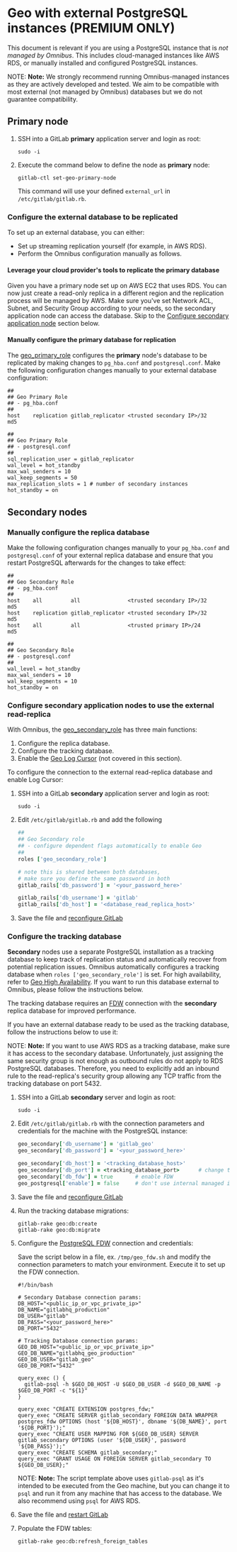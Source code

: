 # Geo with external PostgreSQL instances **(PREMIUM ONLY)**

This document is relevant if you are using a PostgreSQL instance that is *not
managed by Omnibus*. This includes cloud-managed instances like AWS RDS, or
manually installed and configured PostgreSQL instances.

NOTE: **Note:**
We strongly recommend running Omnibus-managed instances as they are actively
developed and tested. We aim to be compatible with most external
(not managed by Omnibus) databases but we do not guarantee compatibility.

## **Primary** node

1. SSH into a GitLab **primary** application server and login as root:

   ```shell
   sudo -i
   ```

1. Execute the command below to define the node as **primary** node:

   ```shell
   gitlab-ctl set-geo-primary-node
   ```

   This command will use your defined `external_url` in `/etc/gitlab/gitlab.rb`.

### Configure the external database to be replicated

To set up an external database, you can either:

- Set up streaming replication yourself (for example, in AWS RDS).
- Perform the Omnibus configuration manually as follows.

#### Leverage your cloud provider's tools to replicate the primary database

Given you have a primary node set up on AWS EC2 that uses RDS.
You can now just create a read-only replica in a different region and the
replication process will be managed by AWS. Make sure you've set Network ACL, Subnet, and
Security Group according to your needs, so the secondary application node can access the database.
Skip to the [Configure secondary application node](#configure-secondary-application-nodes-to-use-the-external-read-replica) section below.

#### Manually configure the primary database for replication

The [geo_primary_role](https://docs.gitlab.com/omnibus/roles/#gitlab-geo-roles)
configures the **primary** node's database to be replicated by making changes to
`pg_hba.conf` and `postgresql.conf`. Make the following configuration changes
manually to your external database configuration:

```plaintext
##
## Geo Primary Role
## - pg_hba.conf
##
host    replication gitlab_replicator <trusted secondary IP>/32     md5
```

```plaintext
##
## Geo Primary Role
## - postgresql.conf
##
sql_replication_user = gitlab_replicator
wal_level = hot_standby
max_wal_senders = 10
wal_keep_segments = 50
max_replication_slots = 1 # number of secondary instances
hot_standby = on
```

## **Secondary** nodes

### Manually configure the replica database

Make the following configuration changes manually to your `pg_hba.conf` and `postgresql.conf`
of your external replica database and ensure that you restart PostgreSQL afterwards
for the changes to take effect:

```plaintext
##
## Geo Secondary Role
## - pg_hba.conf
##
host    all         all               <trusted secondary IP>/32     md5
host    replication gitlab_replicator <trusted secondary IP>/32     md5
host    all         all               <trusted primary IP>/24       md5
```

```plaintext
##
## Geo Secondary Role
## - postgresql.conf
##
wal_level = hot_standby
max_wal_senders = 10
wal_keep_segments = 10
hot_standby = on
```

### Configure **secondary** application nodes to use the external read-replica

With Omnibus, the
[geo_secondary_role](https://docs.gitlab.com/omnibus/roles/#gitlab-geo-roles)
has three main functions:

1. Configure the replica database.
1. Configure the tracking database.
1. Enable the [Geo Log Cursor](index.md#geo-log-cursor) (not covered in this section).

To configure the connection to the external read-replica database and enable Log Cursor:

1. SSH into a GitLab **secondary** application server and login as root:

   ```shell
   sudo -i
   ```

1. Edit `/etc/gitlab/gitlab.rb` and add the following

   ```ruby
   ##
   ## Geo Secondary role
   ## - configure dependent flags automatically to enable Geo
   ##
   roles ['geo_secondary_role']

   # note this is shared between both databases,
   # make sure you define the same password in both
   gitlab_rails['db_password'] = '<your_password_here>'

   gitlab_rails['db_username'] = 'gitlab'
   gitlab_rails['db_host'] = '<database_read_replica_host>'
   ```

1. Save the file and [reconfigure GitLab](../../restart_gitlab.md#omnibus-gitlab-reconfigure)

### Configure the tracking database

**Secondary** nodes use a separate PostgreSQL installation as a tracking
database to keep track of replication status and automatically recover from
potential replication issues. Omnibus automatically configures a tracking database
when `roles ['geo_secondary_role']` is set. For high availability,
refer to [Geo High Availability](../../availability/index.md).
If you want to run this database external to Omnibus, please follow the instructions below.

The tracking database requires an [FDW](https://www.postgresql.org/docs/9.6/postgres-fdw.html)
connection with the **secondary** replica database for improved performance.

If you have an external database ready to be used as the tracking database,
follow the instructions below to use it:

NOTE: **Note:**
If you want to use AWS RDS as a tracking database, make sure it has access to
the secondary database. Unfortunately, just assigning the same security group is not enough as
outbound rules do not apply to RDS PostgreSQL databases. Therefore, you need to explicitly add an inbound
rule to the read-replica's security group allowing any TCP traffic from
the tracking database on port 5432.

1. SSH into a GitLab **secondary** server and login as root:

   ```shell
   sudo -i
   ```

1. Edit `/etc/gitlab/gitlab.rb` with the connection parameters and credentials for
   the machine with the PostgreSQL instance:

   ```ruby
   geo_secondary['db_username'] = 'gitlab_geo'
   geo_secondary['db_password'] = '<your_password_here>'

   geo_secondary['db_host'] = '<tracking_database_host>'
   geo_secondary['db_port'] = <tracking_database_port>      # change to the correct port
   geo_secondary['db_fdw'] = true       # enable FDW
   geo_postgresql['enable'] = false     # don't use internal managed instance
   ```

1. Save the file and [reconfigure GitLab](../../restart_gitlab.md#omnibus-gitlab-reconfigure)

1. Run the tracking database migrations:

   ```shell
   gitlab-rake geo:db:create
   gitlab-rake geo:db:migrate
   ```

1. Configure the [PostgreSQL FDW](https://www.postgresql.org/docs/9.6/postgres-fdw.html)
   connection and credentials:

   Save the script below in a file, ex. `/tmp/geo_fdw.sh` and modify the connection
   parameters to match your environment. Execute it to set up the FDW connection.

   ```shell
   #!/bin/bash

   # Secondary Database connection params:
   DB_HOST="<public_ip_or_vpc_private_ip>"
   DB_NAME="gitlabhq_production"
   DB_USER="gitlab"
   DB_PASS="<your_password_here>"
   DB_PORT="5432"

   # Tracking Database connection params:
   GEO_DB_HOST="<public_ip_or_vpc_private_ip>"
   GEO_DB_NAME="gitlabhq_geo_production"
   GEO_DB_USER="gitlab_geo"
   GEO_DB_PORT="5432"

   query_exec () {
     gitlab-psql -h $GEO_DB_HOST -U $GEO_DB_USER -d $GEO_DB_NAME -p $GEO_DB_PORT -c "${1}"
   }

   query_exec "CREATE EXTENSION postgres_fdw;"
   query_exec "CREATE SERVER gitlab_secondary FOREIGN DATA WRAPPER postgres_fdw OPTIONS (host '${DB_HOST}', dbname '${DB_NAME}', port '${DB_PORT}');"
   query_exec "CREATE USER MAPPING FOR ${GEO_DB_USER} SERVER gitlab_secondary OPTIONS (user '${DB_USER}', password '${DB_PASS}');"
   query_exec "CREATE SCHEMA gitlab_secondary;"
   query_exec "GRANT USAGE ON FOREIGN SERVER gitlab_secondary TO ${GEO_DB_USER};"
   ```

   NOTE: **Note:** The script template above uses `gitlab-psql` as it's intended to be executed from the Geo machine,
   but you can change it to `psql` and run it from any machine that has access to the database. We also recommend using
   `psql` for AWS RDS.

1. Save the file and [restart GitLab](../../restart_gitlab.md#omnibus-gitlab-restart)
1. Populate the FDW tables:

   ```shell
   gitlab-rake geo:db:refresh_foreign_tables
   ```
